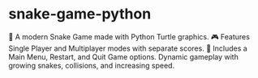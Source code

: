 # snake-game-python
🐍 A modern Snake Game made with Python Turtle graphics. 🎮 Features Single Player and Multiplayer modes with separate scores. 🧭 Includes a Main Menu, Restart, and Quit Game options. Dynamic gameplay with growing snakes, collisions, and increasing speed.
